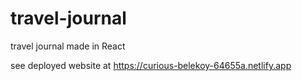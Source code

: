 # travel-journal
 travel journal made in React

 see deployed website at https://curious-belekoy-64655a.netlify.app

